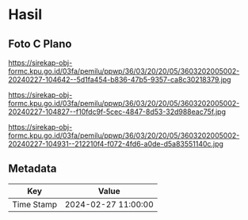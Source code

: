 # Hasil

## Foto C Plano

https://sirekap-obj-formc.kpu.go.id/03fa/pemilu/ppwp/36/03/20/20/05/3603202005002-20240227-104642--5d1fa454-b836-47b5-9357-ca8c30218379.jpg

https://sirekap-obj-formc.kpu.go.id/03fa/pemilu/ppwp/36/03/20/20/05/3603202005002-20240227-104827--f10fdc9f-5cec-4847-8d53-32d988eac75f.jpg

https://sirekap-obj-formc.kpu.go.id/03fa/pemilu/ppwp/36/03/20/20/05/3603202005002-20240227-104931--212210f4-f072-4fd6-a0de-d5a83551140c.jpg


## Metadata

| Key        | Value               |
| ---------- | ------------------- |
| Time Stamp | 2024-02-27 11:00:00 |



